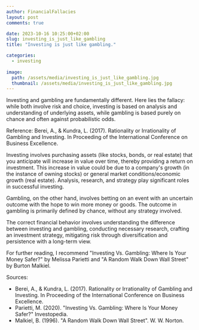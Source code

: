 ```yaml
---
author: FinancialFallacies
layout: post
comments: true

date: 2023-10-16 10:25:00+02:00  
slug: investing_is_just_like_gambling
title: "Investing is just like gambling."

categories:
  - investing
  
image:
  path: /assets/media/investing_is_just_like_gambling.jpg
  thumbnail: /assets/media/investing_is_just_like_gambling.jpg
---
```


Investing and gambling are fundamentally different. Here lies the fallacy: while both involve risk and choice, investing is based on analysis and understanding of underlying assets, while gambling is based purely on chance and often against probabilistic odds.

Reference: Berei, A., & Kundra, L. (2017). Rationality or Irrationality of Gambling and Investing. In Proceeding of the International Conference on Business Excellence. 

Investing involves purchasing assets (like stocks, bonds, or real estate) that you anticipate will increase in value over time, thereby providing a return on investment. This increase in value could be due to a company's growth (in the instance of owning stocks) or general market conditions/economic growth (real estate). Analysis, research, and strategy play significant roles in successful investing.

Gambling, on the other hand, involves betting on an event with an uncertain outcome with the hope to win more money or goods. The outcome in gambling is primarily defined by chance, without any strategy involved.

The correct financial behavior involves understanding the difference between investing and gambling, conducting necessary research, crafting an investment strategy, mitigating risk through diversification and persistence with a long-term view.

For further reading, I recommend "Investing Vs. Gambling: Where Is Your Money Safer?" by Melissa Parietti and "A Random Walk Down Wall Street" by Burton Malkiel.

Sources:
- Berei, A., & Kundra, L. (2017). Rationality or Irrationality of Gambling and Investing. In Proceeding of the International Conference on Business Excellence.
- Parietti, M. (2020). "Investing Vs. Gambling: Where Is Your Money Safer?" Investopedia.
- Malkiel, B. (1996). "A Random Walk Down Wall Street". W. W. Norton.
